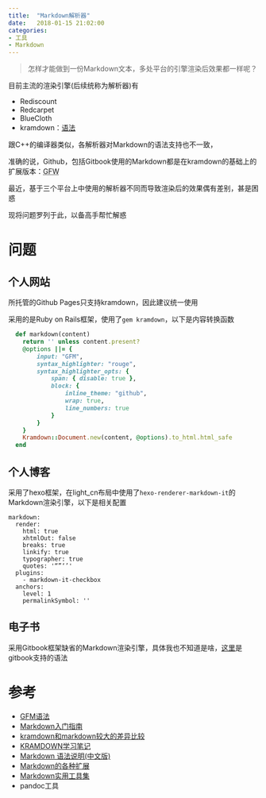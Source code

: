 ```yaml
---
title:  "Markdown解析器"
date:   2018-01-15 21:02:00
categories: 
- 工具
- Markdown
---
```


> 怎样才能做到一份Markdown文本，多处平台的引擎渲染后效果都一样呢？

目前主流的渲染引擎(后续统称为解析器)有
* Rediscount
* Redcarpet
* BlueCloth
* kramdown：[语法](https://kramdown.gettalong.org/syntax.html)

跟C++的编译器类似，各解析器对Markdown的语法支持也不一致，

准确的说，Github，包括Gitbook使用的Markdown都是在kramdown的基础上的扩展版本：<abbr title="GitHub Flavored Markdown">GFW</abbr>

最近，基于三个平台上中使用的解析器不同而导致渲染后的效果偶有差别，甚是困惑

现将问题罗列于此，以备高手帮忙解惑

<!-- More -->

# 问题

## 个人网站

所托管的Github Pages只支持kramdown，因此建议统一使用

采用的是Ruby on Rails框架，使用了`gem kramdown`，以下是内容转换函数

```ruby
  def markdown(content)
    return '' unless content.present?
    @options ||= {
        input: "GFM",
        syntax_highlighter: "rouge",
        syntax_highlighter_opts: {
            span: { disable: true },
            block: {
                inline_theme: "github",
                wrap: true,
                line_numbers: true
            }
        }
    }
    Kramdown::Document.new(content, @options).to_html.html_safe
  end
```

## 个人博客

采用了hexo框架，在light_cn布局中使用了`hexo-renderer-markdown-it`的Markdown渲染引擎，以下是相关配置

```
markdown:
  render:
    html: true
    xhtmlOut: false
    breaks: true
    linkify: true
    typographer: true
    quotes: '“”‘’'
  plugins:
	- markdown-it-checkbox
  anchors:
    level: 1
    permalinkSymbol: ''
```

## 电子书

采用Gitbook框架缺省的Markdown渲染引擎，具体我也不知道是啥，[这里](https://chrisniael.gitbooks.io/gitbook-documentation/content/format/markdown.html)是gitbook支持的语法
   
# 参考
* [GFM语法](http://www.renmaomin.com/gfm-doc/)
* [Markdown入门指南](http://www.jianshu.com/p/468f111d8fd3)    
* [kramdown和markdown较大的差异比较](http://gohom.win/2015/11/06/Kramdown-note/)
* [KRAMDOWN学习笔记](http://caunion.me/study-notes-of-kramdown/)
* [Markdown 语法说明(中文版)](http://wowubuntu.com/markdown/)
* [Markdown的各种扩展](https://segmentfault.com/a/1190000000601562)
* [Markdown实用工具集](http://www.open-open.com/news/view/1be6464) 
* pandoc工具
